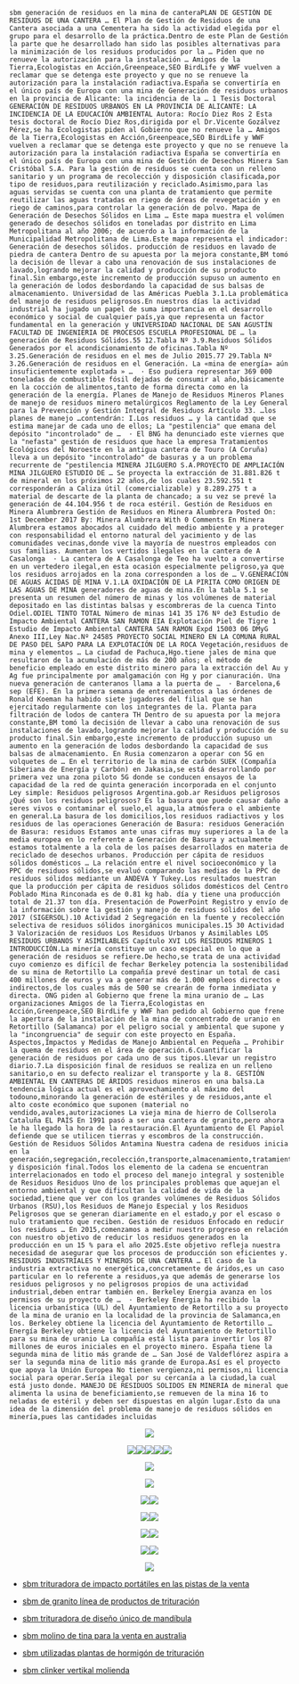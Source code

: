 
```
sbm generación de residuos en la mina de canteraPLAN DE GESTIÓN DE RESIDUOS DE UNA CANTERA … El Plan de Gestión de Residuos de una Cantera asociada a una Cementera ha sido la actividad elegida por el grupo para el desarrollo de la práctica.Dentro de este Plan de Gestión la parte que he desarrollado han sido las posibles alternativas para la minimización de los residuos producidos por la … Piden que no renueve la autorización para la instalación … Amigos de la Tierra,Ecologistas en Acción,Greenpeace,SEO BirdLife y WWF vuelven a reclamar que se detenga este proyecto y que no se renueve la autorización para la instalación radiactiva.España se convertiría en el único país de Europa con una mina de Generación de residuos urbanos en la provincia de Alicante: la incidencia de la … 1 Tesis Doctoral GENERACIÓN DE RESIDUOS URBANOS EN LA PROVINCIA DE ALICANTE: LA INCIDENCIA DE LA EDUCACIÓN AMBIENTAL Autora: Rocío Diez Ros 2 Esta tesis doctoral de Rocío Diez Ros,dirigida por el Dr.Vicente Gozálvez Pérez,se ha Ecologistas piden al Gobierno que no renueve la … Amigos de la Tierra,Ecologistas en Acción,Greenpeace,SEO BirdLife y WWF vuelven a reclamar que se detenga este proyecto y que no se renueve la autorización para la instalación radiactiva España se convertiría en el único país de Europa con una mina de Gestión de Desechos Minera San Cristóbal S.A. Para la gestión de residuos se cuenta con un relleno sanitario y un programa de recolección y disposición clasificada,por tipo de residuos,para reutilización y reciclado.Asimismo,para las aguas servidas se cuenta con una planta de tratamiento que permite reutilizar las aguas tratadas en riego de áreas de revegetación y en riego de caminos,para controlar la generación de polvo. Mapa de Generación de Desechos Sólidos en Lima … Este mapa muestra el volúmen generado de desechos sólidos en toneladas por distrito en Lima Metropolitana al año 2006; de acuerdo a la información de la Municipalidad Metropolitana de Lima.Este mapa representa el indicador: Generación de desechos sólidos. producción de residuos en lavado de piedra de cantera Dentro de su apuesta por la mejora constante,BM tomó la decisión de llevar a cabo una renovación de sus instalaciones de lavado,logrando mejorar la calidad y producción de su producto final.Sin embargo,este incremento de producción supuso un aumento en la generación de lodos desbordando la capacidad de sus balsas de almacenamiento. Universidad de las Américas Puebla 3.1.La problemática del manejo de residuos peligrosos.En nuestros días la actividad industrial ha jugado un papel de suma importancia en el desarrollo económico y social de cualquier país,ya que representa un factor fundamental en la generación y UNIVERSIDAD NACIONAL DE SAN AGUSTÍN FACULTAD DE INGENIERIA DE PROCESOS ESCUELA PROFESIONAL DE … la generación de Residuos Sólidos.55 12.Tabla Nº 3.9.Residuos Sólidos Generados por el acondicionamiento de oficinas.Tabla Nº 3.25.Generación de residuos en el mes de Julio 2015.77 29.Tabla Nº 3.26.Generación de residuos en el Generación. La «mina de energía» aún insuficientemente explotada » …  · Eso pudiera representar 369 000 toneladas de combustible fósil dejadas de consumir al año,básicamente en la cocción de alimentos,tanto de forma directa como en la generación de la energía. Planes de Manejo de Residuos Mineros Planes de manejo de residuos minero metalúrgicos Reglamento de la Ley General para la Prevención y Gestión Integral de Residuos Artículo 33. …los planes de manejo …contendrán: I.Los residuos … y la cantidad que se estima manejar de cada uno de ellos; La "pestilencia" que emana del depósito "incontrolado" de …  · El BNG ha denunciado este viernes que la "nefasta" gestión de residuos que hace la empresa Tratamientos Ecológicos del Noroeste en la antigua cantera de Touro (A Coruña) lleva a un depósito "incontrolado" de basuras y a un problema recurrente de "pestilencia MINERA JILGUERO S.A.PROYECTO DE AMPLIACIÓN MINA JILGUERO ESTUDIO DE … Se proyecta la extracción de 31.881.826 t de mineral en los próximos 22 años,de los cuales 23.592.551 t corresponderán a Caliza útil (comercializable) y 8.289.275 t a material de descarte de la planta de chancado; a su vez se prevé la generación de 44.104.956 t de roca estéril. Gestión de Residuos en Minera Alumbrera Gestión de Residuos en Minera Alumbrera Posted On: 1st December 2017 By: Minera Alumbrera With 0 Comments En Minera Alumbrera estamos abocados al cuidado del medio ambiente y a proteger con responsabilidad el entorno natural del yacimiento y de las comunidades vecinas,donde vive la mayoría de nuestros empleados con sus familias. Aumentan los vertidos ilegales en la cantera de A Casalonga  · La cantera de A Casalonga de Teo ha vuelto a convertirse en un vertedero ilegal,en esta ocasión especialmente peligroso,ya que los residuos arrojados en la zona corresponden a los de … V.GENERACIÓN DE AGUAS ÁCIDAS DE MINA V.1.LA OXIDACIÓN DE LA PIRITA COMO ORIGEN DE LAS AGUAS DE MINA generadores de aguas de mina.En la tabla 5.1 se presenta un resumen del número de minas y los volúmenes de material depositado en las distintas balsas y escombreras de la cuenca Tinto Odiel.ODIEL TINTO TOTAL Número de minas 141 35 176 Nº de3 Estudio de Impacto Ambiental CANTERA SAN RAMON EIA Explotación Piel de Tigre 1 Estudio de Impacto Ambiental CANTERA SAN RAMON Expd 15003 06 DMyG Anexo III,Ley Nac.Nº 24585 PROYECTO SOCIAL MINERO EN LA COMUNA RURAL DE PASO DEL SAPO PARA LA EXPLOTACIÓN DE LA ROCA Vegetación,residuos de mina y elementos … La ciudad de Pachuca,Hgo.tiene jales de mina que resultaron de la acumulación de más de 200 años; el método de beneficio empleado en este distrito minero para la extracción del Au y Ag fue principalmente por amalgamación con Hg y por cianuración. Una nueva generación de canteranos llama a la puerta de …  · Barcelona,6 sep (EFE). En la primera semana de entrenamientos a las órdenes de Ronald Koeman ha habido siete jugadores del filial que se han ejercitado regularmente con los integrantes de la. Planta para filtración de lodos de cantera TH Dentro de su apuesta por la mejora constante,BM tomó la decisión de llevar a cabo una renovación de sus instalaciones de lavado,logrando mejorar la calidad y producción de su producto final.Sin embargo,este incremento de producción supuso un aumento en la generación de lodos desbordando la capacidad de sus balsas de almacenamiento. En Rusia comenzaron a operar con 5G en volquetes de … En el territorio de la mina de carbón SUEK (Compañía Siberiana de Energía y Carbón) en Jakasia,se está desarrollando por primera vez una zona piloto 5G donde se conducen ensayos de la capacidad de la red de quinta generación incorporada en el conjunto Ley simple: Residuos peligrosos Argentina.gob.ar Residuos peligrosos ¿Qué son los residuos peligrosos? Es la basura que puede causar daño a seres vivos o contaminar el suelo,el agua,la atmósfera o el ambiente en general.La basura de los domicilios,los residuos radiactivos y los residuos de las operaciones Generación de Basura: residuos Generación de Basura: residuos Estamos ante unas cifras muy superiores a la de la media europea en lo referente a Generación de Basura y actualmente estamos totalmente a la cola de los países desarrollados en materia de reciclado de desechos urbanos. Producción per cápita de residuos sólidos domésticos … La relación entre el nivel socioeconómico y la PPC de residuos sólidos,se evaluó comparando las medias de la PPC de residuos sólidos mediante un ANDEVA Y Tukey.Los resultados muestran que la producción per cápita de residuos sólidos domésticos del Centro Poblado Mina Rinconada es de 0.81 kg hab. día y tiene una producción total de 21.37 ton día. Presentación de PowerPoint Registro y envío de la información sobre la gestión y manejo de residuos sólidos del año 2017 (SIGERSOL).10 Actividad 2 Segregación en la fuente y recolección selectiva de residuos sólidos inorgánicos municipales.15 30 Actividad 3 Valorización de residuos Los Residuos Urbanos y Asimilables LOS RESIDUOS URBANOS Y ASIMILABLES Capítulo XVI LOS RESIDUOS MINEROS 1 INTRODUCCIÓN.La minería constituye un caso especial en lo que a generación de residuos se refiere.De hecho,se trata de una actividad cuyo comienzo es difícil de fechar Berkeley potencia la sostenibilidad de su mina de Retortillo La compañía prevé destinar un total de casi 400 millones de euros y va a generar más de 1.000 empleos directos e indirectos,de los cuales más de 500 se crearán de forma inmediata y directa. ONG piden al Gobierno que frene la mina uranio de … Las organizaciones Amigos de la Tierra,Ecologistas en Acción,Greenpeace,SEO BirdLife y WWF han pedido al Gobierno que frene la apertura de la instalación de la mina de concentrado de uranio en Retortillo (Salamanca) por el peligro social y ambiental que supone y la "incongruencia" de seguir con este proyecto en España. Aspectos,Impactos y Medidas de Manejo Ambiental en Pequeña … Prohibir la quema de residuos en el área de operación.6.Cuantificar la generación de residuos por cada uno de sus tipos.Llevar un registro diario.7.La disposición final de residuos se realiza en un relleno sanitario,o en su defecto realizar el transporte y la 8. GESTIÓN AMBIENTAL EN CANTERAS DE ÁRIDOS residuos mineros en una balsa.La tendencia lógica actual es el aprovechamiento al máximo del todouno,minorando la generación de estériles y de residuos,ante el alto coste económico que suponen (material no vendido,avales,autorizaciones La vieja mina de hierro de Collserola Cataluña EL PAÍS En 1991 pasó a ser una cantera de granito,pero ahora le ha llegado la hora de la restauración.El Ayuntamiento de El Papiol defiende que se utilicen tierras y escombros de la construcción. Gestión de Residuos Sólidos Antamina Nuestra cadena de residuos inicia en la generación,segregación,recolección,transporte,almacenamiento,tratamiento y disposición final.Todos los elemento de la cadena se encuentran interrelacionados en todo el proceso del manejo integral y sostenible de Residuos Residuos Uno de los principales problemas que aquejan el entorno ambiental y que dificultan la calidad de vida de la sociedad,tiene que ver con los grandes volúmenes de Residuos Sólidos Urbanos (RSU),los Residuos de Manejo Especial y los Residuos Peligrosos que se generan diariamente en el estado,y por el escaso o nulo tratamiento que reciben. Gestión de residuos Enfocado en reducir los residuos … En 2015,comenzamos a medir nuestro progreso en relación con nuestro objetivo de reducir los residuos generados en la producción en un 15 % para el año 2025.Este objetivo refleja nuestra necesidad de asegurar que los procesos de producción son eficientes y. RESIDUOS INDUSTRIALES Y MINEROS DE UNA CANTERA … El caso de la industria extractiva no energética,concretamente de áridos,es un caso particular en lo referente a residuos,ya que además de generarse los residuos peligrosos y no peligrosos propios de una actividad industrial,deben entrar también en. Berkeley Energia avanza en los permisos de su proyecto de …  · Berkeley Energia ha recibido la licencia urbanística (UL) del Ayuntamiento de Retortillo a su proyecto de la mina de uranio en la localidad de la provincia de Salamanca,en los. Berkeley obtiene la licencia del Ayuntamiento de Retortillo … Energía Berkeley obtiene la licencia del Ayuntamiento de Retortillo para su mina de uranio La compañía está lista para invertir los 87 millones de euros iniciales en el proyecto minero. España tiene la segunda mina de litio más grande de … San José de Valdeflórez aspira a ser la segunda mina de litio más grande de Europa.Así es el proyecto que apoya la Unión Europea No tienen vergüenza,ni permisos,ni licencia social para operar.Sería ilegal por su cercanía a la ciudad,la cual está justo donde. MANEJO DE RESIDUOS SOLIDOS EN MINERIA de mineral que alimenta la usina de beneficiamiento,se remueven de la mina 16 to neladas de estéril y deben ser dispuestas en algún lugar.Esto da una idea de la dimensión del problema de manejo de residuos sólidos en minería,pues las cantidades incluidas 
```

<div align="center">

<a href="https://es-crusher.shibang-china.com/github&k=sbm+generaci%C3%B3n+de+residuos+en+la+mina+de+cantera"><img src="https://static.shibang-china.com/es/crusher/logo.jpg"></a>

<a href="https://es-crusher.shibang-china.com/github&k=sbm+generaci%C3%B3n+de+residuos+en+la+mina+de+cantera"><img src="https://static.shibang-china.com/es/crusher/index.jpg"></a><a href="https://es-crusher.shibang-china.com/material.htmlgithub&k=sbm+generaci%C3%B3n+de+residuos+en+la+mina+de+cantera"><img src="https://static.shibang-china.com/es/crusher/material.jpg"></a><a href="https://es-crusher.shibang-china.com/application.htmlgithub&k=sbm+generaci%C3%B3n+de+residuos+en+la+mina+de+cantera"><img src="https://static.shibang-china.com/es/crusher/application.jpg"></a><a href="https://es-crusher.shibang-china.com/aboutus.htmlgithub&k=sbm+generaci%C3%B3n+de+residuos+en+la+mina+de+cantera"><img src="https://static.shibang-china.com/es/crusher/aboutus.jpg"></a><a href="https://es-crusher.shibang-china.com/contact.htmlgithub&k=sbm+generaci%C3%B3n+de+residuos+en+la+mina+de+cantera"><img src="https://static.shibang-china.com/es/crusher/contact.jpg"></a>

<a href="https://es-crusher.shibang-china.com/github&k=sbm+generaci%C3%B3n+de+residuos+en+la+mina+de+cantera"><img src="https://static.shibang-china.com/es/crusher/banner.jpg"></a>

<a href="https://swt.shibang-china.com/github&k=sbm+generaci%C3%B3n+de+residuos+en+la+mina+de+cantera"><img src="https://static.shibang-china.com/es/crusher/text.jpg"></a>

<a href="https://swt.shibang-china.com/github&k=sbm+generaci%C3%B3n+de+residuos+en+la+mina+de+cantera"><img src="https://static.shibang-china.com/es/crusher/chat.jpg"></a><a href="https://es-crusher.shibang-china.com/contact.htmlgithub&k=sbm+generaci%C3%B3n+de+residuos+en+la+mina+de+cantera"><img src="https://static.shibang-china.com/es/crusher/message.jpg"></a>

<a href="https://es-crusher.shibang-china.com/products/pe.htmlgithub&k=sbm+generaci%C3%B3n+de+residuos+en+la+mina+de+cantera"><img src="https://static.shibang-china.com/es/crusher/pe.jpg"></a><a href="https://es-crusher.shibang-china.com/products/pf.htmlgithub&k=sbm+generaci%C3%B3n+de+residuos+en+la+mina+de+cantera"><img src="https://static.shibang-china.com/es/crusher/pf.jpg"></a>

<a href="https://es-crusher.shibang-china.com/products/hpt.htmlgithub&k=sbm+generaci%C3%B3n+de+residuos+en+la+mina+de+cantera"><img src="https://static.shibang-china.com/es/crusher/hpt.jpg"></a><a href="https://es-crusher.shibang-china.com/products/vsi.htmlgithub&k=sbm+generaci%C3%B3n+de+residuos+en+la+mina+de+cantera"><img src="https://static.shibang-china.com/es/crusher/vsi.jpg"></a>

<a href="https://es-crusher.shibang-china.com/products/klv.htmlgithub&k=sbm+generaci%C3%B3n+de+residuos+en+la+mina+de+cantera"><img src="https://static.shibang-china.com/es/crusher/klv.jpg"></a><a href="https://es-crusher.shibang-china.com/products/portable.htmlgithub&k=sbm+generaci%C3%B3n+de+residuos+en+la+mina+de+cantera"><img src="https://static.shibang-china.com/es/crusher/portable.jpg"></a>

<a href="https://swt.shibang-china.com/github&k=sbm+generaci%C3%B3n+de+residuos+en+la+mina+de+cantera"><img src="https://static.shibang-china.com/es/crusher/case.jpg"></a>

</div>


* [sbm trituradora de impacto portátiles en las pistas de la venta](sbm%20trituradora%20de%20impacto%20port%C3%A1tiles%20en%20las%20pistas%20de%20la%20venta.md)

* [sbm de granito línea de productos de trituración](sbm%20de%20granito%20l%C3%ADnea%20de%20productos%20de%20trituraci%C3%B3n.md)

* [sbm trituradora de diseño único de mandíbula](sbm%20trituradora%20de%20dise%C3%B1o%20%C3%BAnico%20de%20mand%C3%ADbula.md)

* [sbm molino de tina para la venta en australia](sbm%20molino%20de%20tina%20para%20la%20venta%20en%20australia.md)

* [sbm utilizadas plantas de hormigón de trituración](sbm%20utilizadas%20plantas%20de%20hormig%C3%B3n%20de%20trituraci%C3%B3n.md)

* [sbm clinker vertikal molienda](sbm%20clinker%20vertikal%20molienda.md)